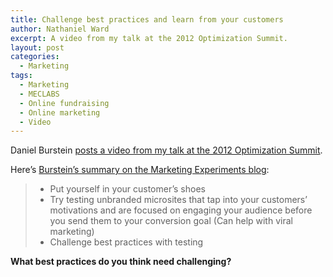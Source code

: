 ```yaml
---
title: Challenge best practices and learn from your customers
author: Nathaniel Ward
excerpt: A video from my talk at the 2012 Optimization Summit.
layout: post
categories:
  - Marketing
tags:
  - Marketing
  - MECLABS
  - Online fundraising
  - Online marketing
  - Video
---
```

Daniel Burstein [posts a video from my talk at the 2012 Optimization Summit](https://www.youtube.com/watch?v=IxUxxdDzm5U).

Here’s [Burstein’s summary on the Marketing Experiments blog][1]:

>   * Put yourself in your customer’s shoes
>   * Try testing unbranded microsites that tap into your customers’ motivations and are focused on engaging your audience before you send them to your conversion goal (Can help with viral marketing)
>   * Challenge best practices with testing

**What best practices do you think need challenging?**

 [1]: http://www.marketingexperiments.com/blog/analytics-testing/think-like-the-customer.html